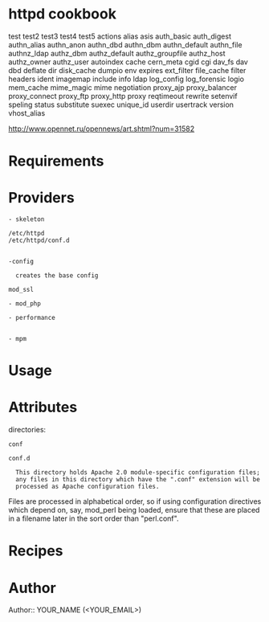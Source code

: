 # httpd cookbook
test
test2
test3
test4
test5
actions
alias
asis
auth_basic
auth_digest
authn_alias
authn_anon
authn_dbd
authn_dbm
authn_default
authn_file
authnz_ldap
authz_dbm
authz_default
authz_groupfile
authz_host
authz_owner
authz_user
autoindex
cache
cern_meta
cgid
cgi
dav_fs
dav
dbd
deflate
dir
disk_cache
dumpio
env
expires
ext_filter
file_cache
filter
headers
ident
imagemap
include
info
ldap
log_config
log_forensic
logio
mem_cache
mime_magic
mime
negotiation
proxy_ajp
proxy_balancer
proxy_connect
proxy_ftp
proxy_http
proxy
reqtimeout
rewrite
setenvif
speling
status
substitute
suexec
unique_id
userdir
usertrack
version
vhost_alias



http://www.opennet.ru/opennews/art.shtml?num=31582

# Requirements

# Providers

    - skeleton

    /etc/httpd
    /etc/httpd/conf.d


    -config

      creates the base config

    mod_ssl

    - mod_php

    - performance


    - mpm

# Usage

# Attributes

  directories:

    conf

    conf.d

      This directory holds Apache 2.0 module-specific configuration files;
      any files in this directory which have the ".conf" extension will be
      processed as Apache configuration files.

Files are processed in alphabetical order, so if using configuration
directives which depend on, say, mod_perl being loaded, ensure that
these are placed in a filename later in the sort order than "perl.conf".


# Recipes

# Author

Author:: YOUR_NAME (<YOUR_EMAIL>)
